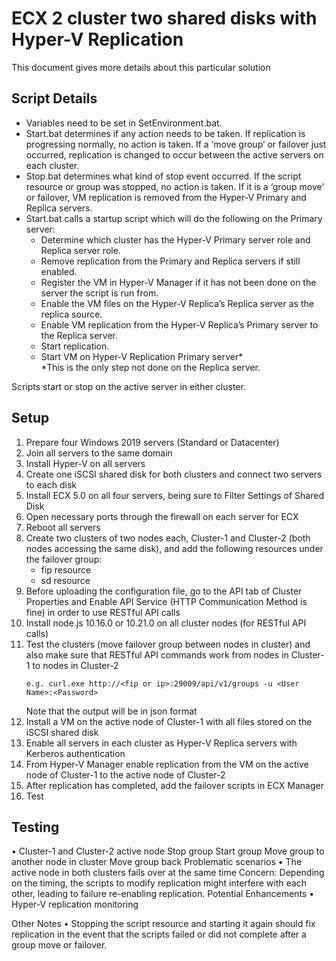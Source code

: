 # ECX 2 cluster two shared disks with Hyper-V Replication
This document gives more details about this particular solution
## Script Details
- Variables need to be set in SetEnvironment.bat.
- Start.bat determines if any action needs to be taken. If replication is progressing normally, no action is taken. If a ‘move group’ or failover just occurred, replication is changed to occur between the active servers on each cluster.
- Stop.bat determines what kind of stop event occurred. If the script resource or group was stopped, no action is taken. If it is a ‘group move’ or failover, VM replication is removed from the Hyper-V Primary and Replica servers.
- Start.bat calls a startup script which will do the following on the Primary server:
    -	Determine which cluster has the Hyper-V Primary server role and Replica server role.
    -	Remove replication from the Primary and Replica servers if still enabled.
    -	Register the VM in Hyper-V Manager if it has not been done on the server the script is run from.
    -	Enable the VM files on the Hyper-V Replica’s Replica server as the replica source.
    -	Enable VM replication from the Hyper-V Replica’s Primary server to the Replica server.
    -	Start replication.
    -	Start VM on Hyper-V Replication Primary server*    
    *This is the only step not done on the Replica server.    
    
Scripts start or stop on the active server in either cluster.
## Setup
1.	Prepare four Windows 2019 servers (Standard or Datacenter) 
2.	Join all servers to the same domain
3.	Install Hyper-V on all servers
4.	Create one iSCSI shared disk for both clusters and connect two servers to each disk 
5.	Install ECX 5.0 on all four servers, being sure to Filter Settings of Shared Disk
6.	Open necessary ports through the firewall on each server for ECX
7.	Reboot all servers
8.	Create two clusters of two nodes each, Cluster-1 and Cluster-2 (both nodes accessing the same disk), and add the following resources under the failover group:    
    -	fip resource    
    -	sd resource
9.	Before uploading the configuration file, go to the API tab of Cluster Properties and Enable API Service (HTTP Communication Method is fine) in order to use RESTful API calls
10.	Install node.js 10.16.0 or 10.21.0 on all cluster nodes (for RESTful API calls)
11.	Test the clusters (move failover group between nodes in cluster) and also make sure that RESTful API commands work from nodes in Cluster-1 to nodes in Cluster-2
    ````
    e.g. curl.exe http://<fip or ip>:29009/api/v1/groups -u <User Name>:<Password>
    ````
    Note that the output will be in json format
12.	Install a VM on the active node of Cluster-1 with all files stored on the iSCSI shared disk
13.	Enable all servers in each cluster as Hyper-V Replica servers with Kerberos authentication
14.	From Hyper-V Manager enable replication from the VM on the active node of Cluster-1 to the active node of Cluster-2
15.	After replication has completed, add the failover scripts in ECX Manager
16.	Test
## Testing
•	Cluster-1 and Cluster-2 active node 
Stop group
Start group
Move group to another node in cluster
Move group back
Problematic scenarios
•	The active node in both clusters fails over at the same time
Concern: Depending on the timing, the scripts to modify replication might interfere with each other, leading to failure re-enabling replication.
Potential Enhancements
•	Hyper-V replication monitoring

Other Notes
•	Stopping the script resource and starting it again should fix replication in the event that the scripts failed or did not complete after a group move or failover.
